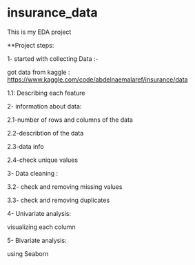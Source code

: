 # insurance_data
This is my EDA project

**Project steps:

1- started with collecting Data :-

got data from kaggle : https://www.kaggle.com/code/abdelnaemalaref/insurance/data

1.1: Describing each feature

2- information about data:

2.1-number of rows and columns of the data


2.2-describtion of the data

2.3-data info

2.4-check unique values


3- Data cleaning :

3.2- check and removing missing values

3.3- check and removing duplicates

4- Univariate analysis:

visualizing each column

5- Bivariate analysis:

using Seaborn
